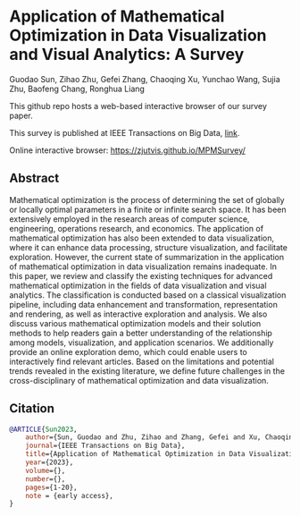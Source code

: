 # Application of Mathematical Optimization in Data Visualization and Visual Analytics: A Survey

Guodao Sun, Zihao Zhu, Gefei Zhang, Chaoqing Xu, Yunchao Wang, Sujia Zhu, Baofeng Chang, Ronghua Liang

This github repo hosts a web-based interactive browser of our survey paper.

This survey is published at IEEE Transactions on Big Data, [link](https://ieeexplore.ieee.org/document/10081451/).

Online interactive browser: https://zjutvis.github.io/MPMSurvey/

## Abstract

Mathematical optimization is the process of determining the set of globally or locally optimal parameters in a finite or infinite search space. It has been extensively employed in the research areas of computer science, engineering, operations research, and economics. The application of mathematical optimization has also been extended to data visualization, where it can enhance data processing, structure visualization, and facilitate exploration. However, the current state of summarization in the application of mathematical optimization in data visualization remains inadequate. In this paper, we review and classify the existing techniques for advanced mathematical optimization in the fields of data visualization and visual analytics. The classification is conducted based on a classical visualization pipeline, including data enhancement and transformation, representation and rendering, as well as interactive exploration and analysis. We also discuss various mathematical optimization models and their solution methods to help readers gain a better understanding of the relationship among models, visualization, and application scenarios. We additionally provide an online exploration demo, which could enable users to interactively find relevant articles. Based on the limitations and potential trends revealed in the existing literature, we define future challenges in the cross-disciplinary of mathematical optimization and data visualization.

## Citation

```bibtex
@ARTICLE{Sun2023,
    author={Sun, Guodao and Zhu, Zihao and Zhang, Gefei and Xu, Chaoqing and Wang, Yunchao and Zhu, Sujia and Chang, Baofeng and Liang, Ronghua},
    journal={IEEE Transactions on Big Data},
    title={Application of Mathematical Optimization in Data Visualization and Visual Analytics: A Survey},
    year={2023},
    volume={},
    number={},
    pages={1-20},
    note = {early access},
}
```